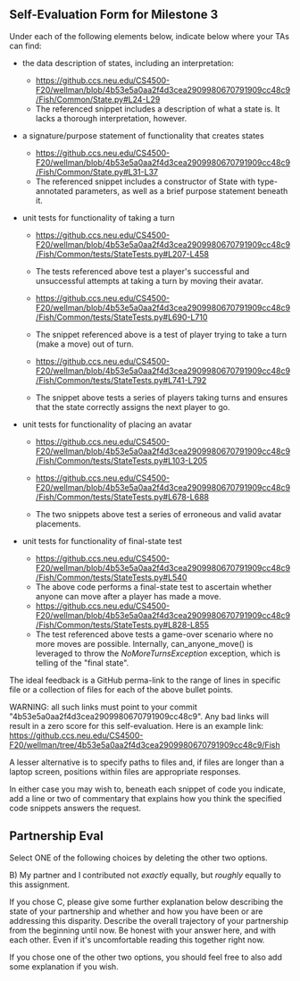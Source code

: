 ## Self-Evaluation Form for Milestone 3

Under each of the following elements below, indicate below where your
TAs can find:

- the data description of states, including an interpretation:
  - https://github.ccs.neu.edu/CS4500-F20/wellman/blob/4b53e5a0aa2f4d3cea2909980670791909cc48c9/Fish/Common/State.py#L24-L29
  - The referenced snippet includes a description of what a state is. It lacks a thorough interpretation, however.

- a signature/purpose statement of functionality that creates states 
  - https://github.ccs.neu.edu/CS4500-F20/wellman/blob/4b53e5a0aa2f4d3cea2909980670791909cc48c9/Fish/Common/State.py#L31-L37
  - The referenced snippet includes a constructor of State with type-annotated parameters, as well as a brief purpose statement beneath it.

- unit tests for functionality of taking a turn
  - https://github.ccs.neu.edu/CS4500-F20/wellman/blob/4b53e5a0aa2f4d3cea2909980670791909cc48c9/Fish/Common/tests/StateTests.py#L207-L458
  - The tests referenced above test a player's successful and unsuccessful attempts at taking a turn by moving their avatar.

  - https://github.ccs.neu.edu/CS4500-F20/wellman/blob/4b53e5a0aa2f4d3cea2909980670791909cc48c9/Fish/Common/tests/StateTests.py#L690-L710
  - The snippet referenced above is a test of player trying to take a turn (make a move) out of turn.

  - https://github.ccs.neu.edu/CS4500-F20/wellman/blob/4b53e5a0aa2f4d3cea2909980670791909cc48c9/Fish/Common/tests/StateTests.py#L741-L792
  - The snippet above tests a series of players taking turns and ensures that the state correctly assigns the next player to go.

- unit tests for functionality of placing an avatar
  - https://github.ccs.neu.edu/CS4500-F20/wellman/blob/4b53e5a0aa2f4d3cea2909980670791909cc48c9/Fish/Common/tests/StateTests.py#L103-L205

  - https://github.ccs.neu.edu/CS4500-F20/wellman/blob/4b53e5a0aa2f4d3cea2909980670791909cc48c9/Fish/Common/tests/StateTests.py#L678-L688
  - The two snippets above test a series of erroneous and valid avatar placements.

- unit tests for functionality of final-state test
  - https://github.ccs.neu.edu/CS4500-F20/wellman/blob/4b53e5a0aa2f4d3cea2909980670791909cc48c9/Fish/Common/tests/StateTests.py#L540
  - The above code performs a final-state test to ascertain whether anyone can move after a player has made a move.
  - https://github.ccs.neu.edu/CS4500-F20/wellman/blob/4b53e5a0aa2f4d3cea2909980670791909cc48c9/Fish/Common/tests/StateTests.py#L828-L855
  - The test referenced above tests a game-over scenario where no more moves are possible. Internally, can_anyone_move() is leveraged to throw the *NoMoreTurnsException* exception, which is telling of the "final state".

The ideal feedback is a GitHub perma-link to the range of lines in specific
file or a collection of files for each of the above bullet points.

  WARNING: all such links must point to your commit "4b53e5a0aa2f4d3cea2909980670791909cc48c9".
  Any bad links will result in a zero score for this self-evaluation.
  Here is an example link:
    <https://github.ccs.neu.edu/CS4500-F20/wellman/tree/4b53e5a0aa2f4d3cea2909980670791909cc48c9/Fish>

A lesser alternative is to specify paths to files and, if files are
longer than a laptop screen, positions within files are appropriate
responses.

In either case you may wish to, beneath each snippet of code you
indicate, add a line or two of commentary that explains how you think
the specified code snippets answers the request.

## Partnership Eval 

Select ONE of the following choices by deleting the other two options.

B) My partner and I contributed not *exactly* equally, but *roughly*
   equally to this assignment.


If you chose C, please give some further explanation below describing
the state of your partnership and whether and how you have been or are
addressing this disparity. Describe the overall trajectory of your
partnership from the beginning until now. Be honest with your answer
here, and with each other. Even if it's uncomfortable reading this
together right now.

If you chose one of the other two options, you should feel free to
also add some explanation if you wish. 
